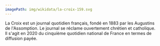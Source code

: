 ```yaml
---
imagePath: img/wikidata/la-croix-159.svg
---
```


La Croix est un journal quotidien français, fondé en 1883 par les Augustins de l'Assomption.
Le journal se réclame ouvertement chrétien et catholique.
Il s'agit en 2020 du cinquième quotidien national de France en termes de diffusion payée.
